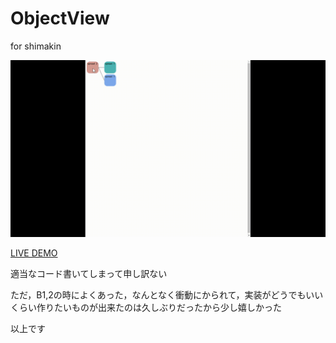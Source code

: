 # ObjectView

for shimakin

![](objectView.gif)

[LIVE DEMO](https://pvcresin.github.io/objectView/)

適当なコード書いてしまって申し訳ない

ただ，B1,2の時によくあった，なんとなく衝動にかられて，実装がどうでもいいくらい作りたいものが出来たのは久しぶりだったから少し嬉しかった

以上です
